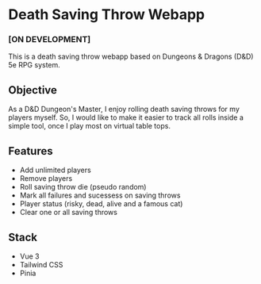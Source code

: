 # Death Saving Throw Webapp

### [ON DEVELOPMENT]

This is a death saving throw webapp based on Dungeons & Dragons (D&D) 5e RPG system.

## Objective

As a D&D Dungeon's Master, I enjoy rolling death saving throws for my players myself. So, I would like to make it easier to track all rolls inside a simple tool, once I play most on virtual table tops.

## Features

-   Add unlimited players
-   Remove players
-   Roll saving throw die (pseudo random)
-   Mark all failures and sucessess on saving throws
-   Player status (risky, dead, alive and a famous cat)
-   Clear one or all saving throws

## Stack

-   Vue 3
-   Tailwind CSS
-   Pinia
